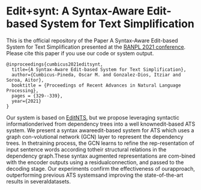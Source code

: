 # Edit+synt: A Syntax-Aware Edit-based System for Text Simplification
This is the official repository of the Paper A Syntax-Aware Edit-based System for Text Simplification presented at the [RANPL 2021 conference](https://ranlp.org/ranlp2021/proceedings-20Sep.pdf).
Please cite this paper if you use our code or system output.
```
@inproceedings{cumbicus2021editsynt,
  title={A Syntax-Aware Edit-based System for Text Simplification},
  author={Cumbicus-Pineda, Oscar M. and Gonzalez-Dios, Itziar and Soroa, Aitor},
  booktitle = {Proceedings of Recent Advances in Natural Language Processing},
  pages = {329--339},
  year={2021}
}
```
Our system is based on [EditNTS](https://github.com/yuedongP/EditNTS), but we propose leveraging syntactic informationderived from dependency trees into a well knownedit-based ATS system. We present a syntax awareedit-based system for ATS which uses a graph con-volutional network (GCN) layer to represent the dependency trees. In thetraining process, the GCN learns to refine the rep-resentation of input sentence words according totheir structural relations in the dependency graph.These syntax augmented representations are com-bined with the encoder outputs using a residualconnection, and passed to the decoding stage.
Our experiments confirm the effectiveness of ourapproach, outperforming previous ATS systemsand improving the state-of-the-art results in severaldatasets. 
